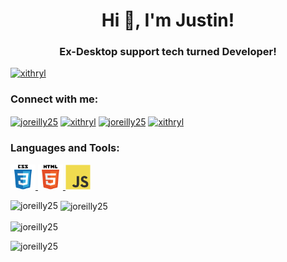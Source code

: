 <!-- <img src='https://github-readme-stats.vercel.app/api?username=joreilly25&count_private=true&show_icons=true&theme=dark&hide_border="true"' />

---

- 🔭 I’m currently working on JavaScript
- 🌱 I’m currently learning to code!
- 👯 I’m looking to collaborate on anything!
- 🤔 I’m looking for help with all things code!
- 💬 Ask me about my martial arts experience!
- 📫 How to reach me: [https://linktr.ee/xithryl](https://linktr.ee/xithryl)
- 😄 Pronouns: he/him

<!--
**joreilly25/joreilly25** is a ✨ _special_ ✨ repository because its `README.md` (this file) appears on your GitHub profile.
### Hi there 👋
Here are some ideas to get you started:
- ⚡ Fun fact:
-->

<h1 align="center">Hi 👋, I'm Justin!</h1>
<h3 align="center">Ex-Desktop support tech turned Developer!</h3>

<p align="left"> <a href="https://twitter.com/xithryl" target="blank"><img src="https://img.shields.io/twitter/follow/xithryl?logo=twitter&style=for-the-badge" alt="xithryl" /></a> </p>

<h3 align="left">Connect with me:</h3>
<p align="left">
<a href="https://codepen.io/joreilly25" target="blank"><img align="center" src="https://cdn.jsdelivr.net/npm/simple-icons@v4/icons/codepen.svg" alt="joreilly25" height="30" width="40" /></a>
<a href="https://twitter.com/xithryl" target="blank"><img align="center" src="https://cdn.jsdelivr.net/npm/simple-icons@v4/icons/twitter.svg" alt="xithryl" height="30" width="40" /></a>
<a href="https://linkedin.com/in/joreilly25" target="blank"><img align="center" src="https://cdn.jsdelivr.net/npm/simple-icons@v4/icons/linkedin.svg" alt="joreilly25" height="30" width="40" /></a>
<a href="https://instagram.com/xithryl" target="blank"><img align="center" src="https://cdn.jsdelivr.net/npm/simple-icons@v4/icons/instagram.svg" alt="xithryl" height="30" width="40" /></a>
</p>

<h3 align="left">Languages and Tools:</h3>
<p align="left"> <a href="https://www.w3schools.com/css/" target="_blank"> <img src="https://raw.githubusercontent.com/devicons/devicon/master/icons/css3/css3-original-wordmark.svg" alt="css3" width="40" height="40"/> </a> <a href="https://www.w3.org/html/" target="_blank"> <img src="https://raw.githubusercontent.com/devicons/devicon/master/icons/html5/html5-original-wordmark.svg" alt="html5" width="40" height="40"/> </a> <a href="https://developer.mozilla.org/en-US/docs/Web/JavaScript" target="_blank"> <img src="https://raw.githubusercontent.com/devicons/devicon/master/icons/javascript/javascript-original.svg" alt="javascript" width="40" height="40"/> </a> </p>


<p><img align="left" src="https://github-readme-stats.vercel.app/api/top-langs?username=joreilly25&show_icons=true&theme=dark&locale=en&layout=compact" alt="joreilly25" /></p>

<p>&nbsp;<img align="center" src="https://github-readme-stats.vercel.app/api?username=joreilly25&count_private=true&show_icons=true&theme=dark&hide_border="true"" alt="joreilly25" /></p>

<p><img align="center" src="https://github-readme-streak-stats.herokuapp.com/?user=joreilly25&theme=dark" alt="joreilly25" /></p>
<p align="left"> <img src="https://komarev.com/ghpvc/?username=joreilly25&label=Profile%20views&color=0e75b6&style=flat" alt="joreilly25" /> </p>